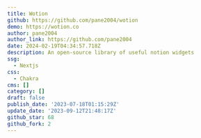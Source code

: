 ```yaml
---
title: Wotion
github: https://github.com/pane2004/wotion
demo: https://wotion.co
author: pane2004
author_link: https://github.com/pane2004
date: 2024-02-19T04:34:57.718Z
description: An open-source library of useful notion widgets
ssg:
  - Nextjs
css:
  - Chakra
cms: []
category: []
draft: false
publish_date: '2023-07-18T01:15:29Z'
update_date: '2023-09-12T21:48:17Z'
github_star: 68
github_fork: 2
---
```


